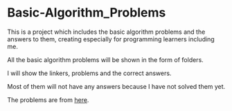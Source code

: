 # Basic-Algorithm_Problems
This is a project which includes the basic algorithm problems and the answers to them, creating especially for programming learners including me.

All the basic algorithm problems will be shown in the form of folders.

I will show the linkers, problems and the correct answers.

Most of them will not have any answers because I have not solved them yet.

The problems are from [here](https://www.luogu.com.cn/).
